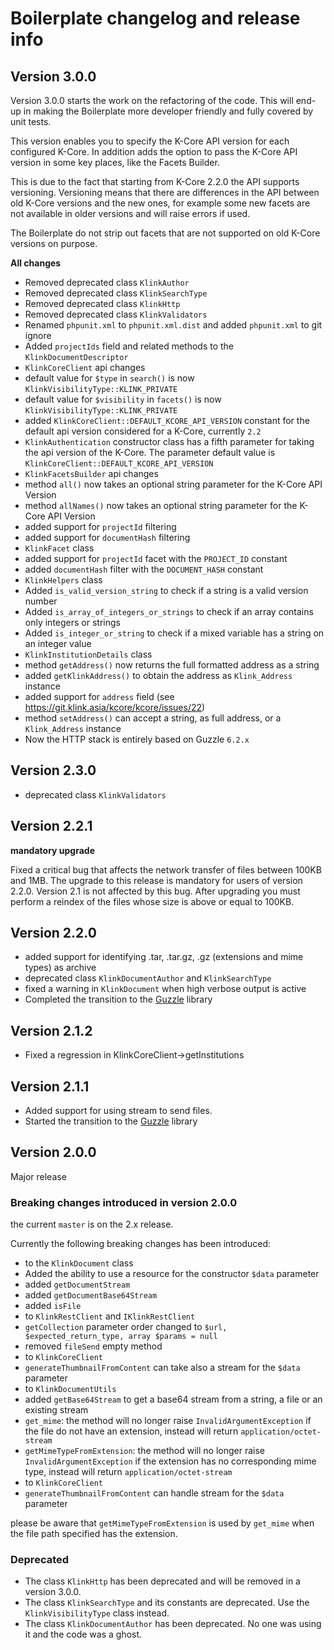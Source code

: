 # Boilerplate changelog and release info

## Version 3.0.0

Version 3.0.0 starts the work on the refactoring of the code. This will end-up in making
the Boilerplate more developer friendly and fully covered by unit tests.

This version enables you to specify the K-Core API version for each configured K-Core. 
In addition adds the option to pass the K-Core API version in some key places, like the 
Facets Builder. 

This is due to the fact that starting from K-Core 2.2.0 the API supports versioning. Versioning 
means that there are differences in the API between old K-Core versions and the new ones, for 
example some new facets are not available in older versions and will raise errors if used.

The Boilerplate do not strip out facets that are not supported on old K-Core versions on purpose. 

**All changes**

- Removed deprecated class `KlinkAuthor`
- Removed deprecated class `KlinkSearchType`
- Removed deprecated class `KlinkHttp`
- Removed deprecated class `KlinkValidators`
- Renamed `phpunit.xml` to `phpunit.xml.dist` and added `phpunit.xml` to git ignore  
- Added `projectIds` field and related methods to the `KlinkDocumentDescriptor`
- `KlinkCoreClient` api changes
 - default value for `$type` in `search()` is now `KlinkVisibilityType::KLINK_PRIVATE`
 - default value for `$visibility` in `facets()` is now `KlinkVisibilityType::KLINK_PRIVATE`
 - added `KlinkCoreClient::DEFAULT_KCORE_API_VERSION` constant for the default api version considered 
   for a K-Core, currently `2.2`
- `KlinkAuthentication` constructor class has a fifth parameter for taking the api version of the K-Core.
  The parameter default value is `KlinkCoreClient::DEFAULT_KCORE_API_VERSION` 
- `KlinkFacetsBuilder` api changes
 - method `all()` now takes an optional string parameter for the K-Core API Version
 - method `allNames()` now takes an optional string parameter for the K-Core API Version
 - added support for `projectId` filtering
 - added support for `documentHash` filtering
- `KlinkFacet` class
 - added support for `projectId` facet with the `PROJECT_ID` constant
 - added `documentHash` filter with the `DOCUMENT_HASH` constant
- `KlinkHelpers` class 
 - Added `is_valid_version_string` to check if a string is a valid version number
 - Added `is_array_of_integers_or_strings` to check if an array contains only integers or strings
 - Added `is_integer_or_string` to check if a mixed variable has a string on an integer value
- `KlinkInstitutionDetails` class
 - method `getAddress()` now returns the full formatted address as a string
 - added `getKlinkAddress()` to obtain the address as `Klink_Address` instance
 - added support for `address` field (see https://git.klink.asia/kcore/kcore/issues/22)
 - method `setAddress()` can accept a string, as full address, or a `Klink_Address` instance
- Now the HTTP stack is entirely based on Guzzle `6.2.x`


## Version 2.3.0

- deprecated class `KlinkValidators`


## Version 2.2.1

**mandatory upgrade**

Fixed a critical bug that affects the network transfer of files between 100KB and 1MB. 
The upgrade to this release is mandatory for users of version 2.2.0. 
Version 2.1 is not affected by this bug. 
After upgrading you must perform a reindex of the files whose size is above or equal to 100KB.

## Version 2.2.0

- added support for identifying .tar, .tar.gz, .gz (extensions and mime types) as archive 
- deprecated class `KlinkDocumentAuthor` and `KlinkSearchType` 
- fixed a warning in `KlinkDocument` when high verbose output is active
- Completed the transition to the [Guzzle](http://docs.guzzlephp.org/en/latest/) library  

## Version 2.1.2

- Fixed a regression in KlinkCoreClient->getInstitutions

## Version 2.1.1

- Added support for using stream to send files.
- Started the transition to the [Guzzle](http://docs.guzzlephp.org/en/latest/) library 

## Version 2.0.0

Major release

### Breaking changes introduced in version 2.0.0

the current `master` is on the 2.x release.

Currently the following breaking changes has been introduced:

- to the `KlinkDocument` class
 - Added the ability to use a resource for the constructor `$data` parameter
 - added `getDocumentStream` 
 - added `getDocumentBase64Stream` 
 - added `isFile` 
- to `KlinkRestClient` and `IKlinkRestClient`
 - `getCollection` parameter order changed to `$url, $expected_return_type, array $params = null`
 - removed `fileSend` empty method
- to `KlinkCoreClient`
 - `generateThumbnailFromContent` can take also a stream for the `$data` parameter
- to `KlinkDocumentUtils`
 - added `getBase64Stream` to get a base64 stream from a string, a file or an existing stream
 - `get_mime`: the method will no longer raise `InvalidArgumentException` if the file do not have an extension, instead will return `application/octet-stream`
 - `getMimeTypeFromExtension`:  the method will no longer raise `InvalidArgumentException` if the extension has no corresponding mime type, instead will return `application/octet-stream`
- to `KlinkCoreClient`
 - `generateThumbnailFromContent` can handle stream for the `$data` parameter

please be aware that `getMimeTypeFromExtension` is used by `get_mime` when the file path specified has the extension. 

### Deprecated

- The class `KlinkHttp` has been deprecated and will be removed in a version 3.0.0.
- The class `KlinkSearchType` and its constants are deprecated. Use the `KlinkVisibilityType` class instead.
- The class `KlinkDocumentAuthor` has been deprecated. No one was using it and the code was a ghost.
